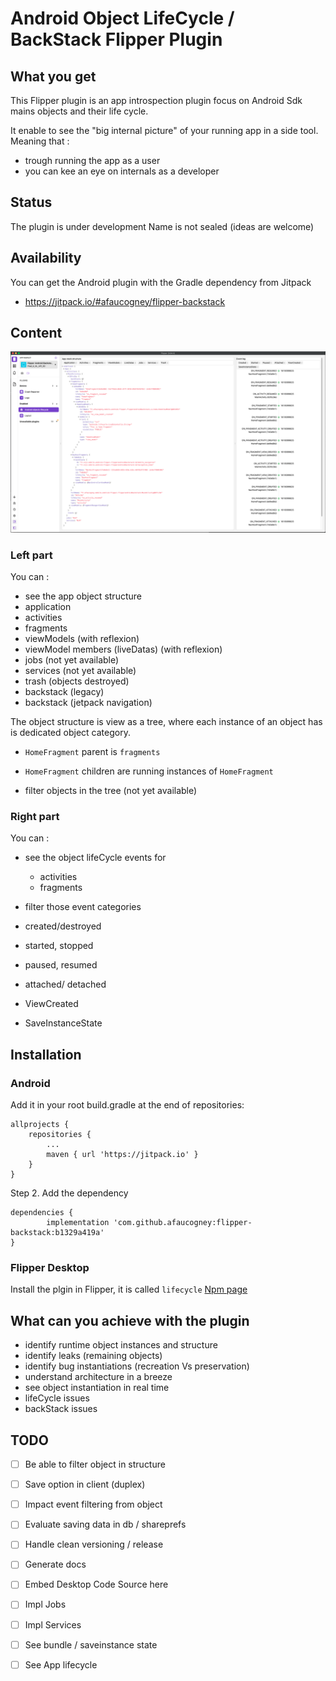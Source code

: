 # Android Object LifeCycle / BackStack Flipper Plugin 

## What you get

This Flipper plugin is an app introspection plugin focus on Android Sdk mains objects and their life cycle.

It enable to see the "big internal picture" of your running app in a side tool. Meaning that :
 - trough running the app as a user
 - you can kee an eye on internals as a developer

## Status

The plugin is under development
Name is not sealed (ideas are welcome)

## Availability

You can get the Android plugin with the Gradle dependency from Jitpack
- https://jitpack.io/#afaucogney/flipper-backstack

## Content

![alt text](./screenshot/flipper_android_lifecyle_4.1.0.png)

### Left part 

You can :

- see the app object structure
 - application
 - activities
 - fragments
 - viewModels (with reflexion)
 - viewModel members (liveDatas) (with reflexion)
 - jobs (not yet available)
 - services (not yet available)
 - trash (objects destroyed)
 - backstack (legacy)
 - backstack (jetpack navigation)
 
 The object structure is view as a tree, where each instance of an object has is dedicated object category.
 
 - `HomeFragment` parent is `fragments`
 - `HomeFragment` children are running instances of `HomeFragment`
    
- filter objects in the tree (not yet available) 

### Right part

You can :

- see the object lifeCycle events for
  - activities
  - fragments

- filter those event categories 
 - created/destroyed
 - started, stopped
 - paused, resumed
 - attached/ detached
 - ViewCreated
 - SaveInstanceState     

## Installation

### Android

Add it in your root build.gradle at the end of repositories:

	allprojects {
		repositories {
			...
			maven { url 'https://jitpack.io' }
		}
	}
Step 2. Add the dependency

	dependencies {
	        implementation 'com.github.afaucogney:flipper-backstack:b1329a419a'
	}

### Flipper Desktop

Install the plgin in Flipper, it is called `lifecycle` [Npm page](https://www.npmjs.com/package/flipper-plugin-lifecycle)

## What can you achieve with the plugin 
 
 - identify runtime object instances and structure
 - identify leaks (remaining objects)
 - identify bug instantiations (recreation Vs preservation)
 - understand architecture in a breeze
 - see object instantiation in real time
 - lifeCycle issues
 - backStack issues

## TODO

- [ ] Be able to filter object in structure
 - [ ] Save option in client (duplex)
 - [ ] Impact event filtering from object
- [ ] Evaluate saving data in db / shareprefs
- [ ] Handle clean versioning / release
- [ ] Generate docs
- [ ] Embed Desktop Code Source here 
- [ ] Impl Jobs
- [ ] Impl Services
- [ ] See bundle / saveinstance state
- [ ] See App lifecycle

 

 
 
